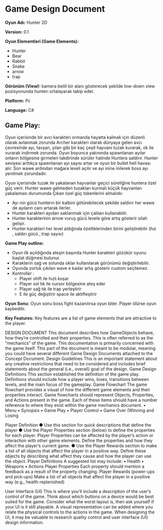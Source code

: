# Game Design Document

__Oyun Adı:__ Hunter 2D

__Version:__ 0.1

__Oyun Elementleri (Game Elements):__
* Hunter
* Bear
* Rabbit
* Snake
* arrow
* trap


__Görünüm (View):__
kamera belili bir alanı gösterecek şekilde tow-down view pozisyonunda hunterı ortalayarak takip eder.

__Platform:__
Pc

__Language:__
C#

## Game Play:
Oyun içerisinde bir avcı karakteri ormanda hayatta kalmak için düzenli olarak avlanmak zorunda
Archer karakteri olarak dünyaya gelen avcı çevresinde ayı, tavşan, yılan gibi bir kaç çeşit hayvanı
tuzak kurarak, ok ile vurarak indirmek zorunda. Oyun boyunca yakınında spawnlanan ayılar onların bölgesine girmeleri takdirinde sürüler halinde Huntera saldırır. Hunter seviyesi arttıkça spawnlanan ayı sayısı artar ve oyun bir bullet hell havası alır. Son wawe ardından mağara leveli açılır ve ayı inine inilerek boss ayı yenilmek zorundadır. 

Oyun içerisinde tuzak ile yakalanan hayvanlar geçici süreliğine huntera özel güç verir. Hunter wawe gelmeden tuzakları kurmalı küçük hayvanları yakalaması durumunda Çıkan özel güç tokenlerini almalıdır. 

* Ayı nın gücü hunterın bir kalbini götürebilecek şekilde saldırır her wawe de ayıların canı artarak ilerler.
* Hunter karakteri ayıdan saklanmak için çalıları kullanabilir.
* Hunter karakterinin arrow vuruş gücü levele göre artış gösterir silah gelişir.
* Hunter karakteri her level aldığında özelliklerinden birini geliştirebilir (hız , saldırı gücü , trap sayısı)

__Game Play outline:__
* Oyun ilk açıldığında ateşin başında Hunter karakteri gözükür oyunu başlat düğmesi bulunur.
* Karakterin sağ ve solunda oklar kullanılarak görünümü değiştirilebilir.
* Oyunda zorluk çıkılan wave e kadar artış gösterir custom seçilemez.
* Kontroller :
    * Player shift ile hızlı koşar
    * Player sol tık ile cursor bölgesine ateş eder
    * Player sağ tık ile trap yerleştirir
    * E ile güç değiştirir space ile aktifleştirir

__Oyun Sonu:__
    Oyun sonu boss fight kazanılırsa oyun biter.
    Player ölürse oyun kaybedilir.


__Key Features:__
Key features are a list of game elements that are attractive to the player.

DESIGN DOCUMENT
This document describes how GameObjects behave, how they’re controlled and their properties. This is often referred to as the “mechanics” of the game. This documentation is primarily concerned with
the game itself. This part of the document is meant to be modular, meaning you could have
several different Game Design Documents attached to the Concept Document.
Design Guidelines
This is an important statement about any creative restrictions that need to be considered and includes brief statements about the general (i.e., overall) goal of the design.
Game Design Definitions
This section established the definition of the game play. Definitions should include how a player wins, loses, transitions between levels, and the main focus of the gameplay.
 Game Flowchart
The game flowchart provides a visual of how the different game elements and their properties interact. Game flowcharts should represent Objects, Properties, and Actions present in the game. Each of these items should have a number reference to where they exist within the game mechanics document.
• Menu
• Synopsis
• Game Play
• Player Control
• Game Over (Winning and Losing

 Player Definition
● Use this section for quick descriptions that define the player
● Use the Player Properties section (below) to define the properties for each player. Player Properties can be
affected by the player’s action or interaction with other game elements. Define the properties and how they affect
the player’s current game.
● Use the Player Rewards section to make a list of all objects that affect the player in a positive way. Define these
objects by describing what affect they cause and how the player can use the object.
Player Definitions
A suggested list may include:
• Health
• Weapons • Actions
Player Properties
Each property should mention a feedback as a result of the property changing.
Player Rewards (power-ups and pick-ups)
Make a list of all objects that affect the player in a positive way (e.g., health replenished)

User Interface (UI)
This is where you’ll include a description of the user’s control of the game. Think about which buttons on a device would be best suited for the game. Consider what the worst layout is, then ask yourself if your UI is it still playable. A visual representation can be added where you relate the physical controls to the actions in the game. When designing the UI, it may be valuable to research quality control and user interface (UI) design information.
